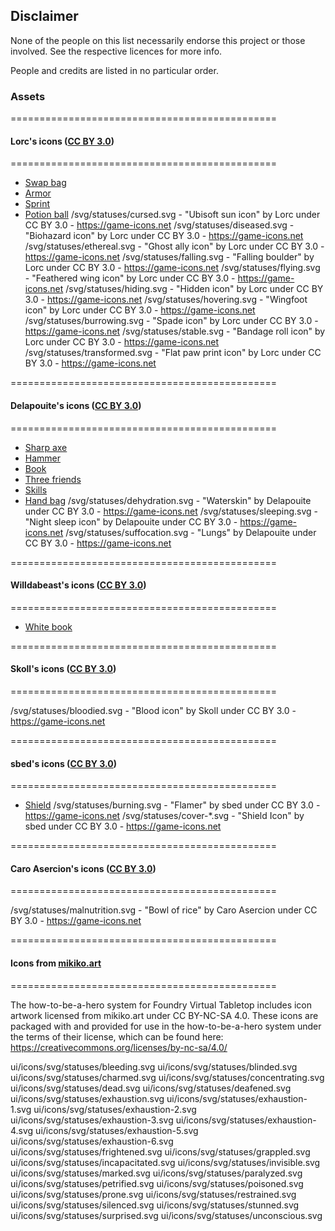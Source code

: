 ## Disclaimer

None of the people on this list necessarily endorse this project or those involved. See the respective licences for more info.

People and credits are listed in no particular order.

### Assets

==============================================
#### Lorc's icons ([CC BY 3.0](https://creativecommons.org/licenses/by/3.0/))
==============================================

- [Swap bag](https://game-icons.net/1x1/lorc/swap-bag.html)
- [Armor](https://game-icons.net/1x1/lorc/armor-vest.html)
- [Sprint](https://game-icons.net/1x1/lorc/sprint.html)
- [Potion ball](https://game-icons.net/1x1/lorc/potion-ball.html)
/svg/statuses/cursed.svg - "Ubisoft sun icon" by Lorc under CC BY 3.0 - https://game-icons.net 
/svg/statuses/diseased.svg - "Biohazard icon" by Lorc under CC BY 3.0 - https://game-icons.net 
/svg/statuses/ethereal.svg - "Ghost ally icon" by Lorc under CC BY 3.0 - https://game-icons.net 
/svg/statuses/falling.svg - "Falling boulder" by Lorc under CC BY 3.0 - https://game-icons.net 
/svg/statuses/flying.svg - "Feathered wing icon" by Lorc under CC BY 3.0 - https://game-icons.net 
/svg/statuses/hiding.svg - "Hidden icon" by Lorc under CC BY 3.0 - https://game-icons.net 
/svg/statuses/hovering.svg - "Wingfoot icon" by Lorc under CC BY 3.0 - https://game-icons.net 
/svg/statuses/burrowing.svg - "Spade icon" by Lorc under CC BY 3.0 - https://game-icons.net 
/svg/statuses/stable.svg - "Bandage roll icon" by Lorc under CC BY 3.0 - https://game-icons.net 
/svg/statuses/transformed.svg - "Flat paw print icon" by Lorc under CC BY 3.0 - https://game-icons.net 

==============================================
#### Delapouite's icons ([CC BY 3.0](https://creativecommons.org/licenses/by/3.0/))
==============================================

- [Sharp axe](https://game-icons.net/1x1/delapouite/sharp-axe.html)
- [Hammer](https://game-icons.net/1x1/delapouite/3d-hammer.html)
- [Book](https://game-icons.net/1x1/delapouite/book-cover.html)
- [Three friends](https://game-icons.net/1x1/delapouite/three-friends.html)
- [Skills](https://game-icons.net/1x1/delapouite/skills.html)
- [Hand bag](https://game-icons.net/1x1/delapouite/hand-bag.html)
/svg/statuses/dehydration.svg - "Waterskin" by Delapouite under CC BY 3.0 - https://game-icons.net 
/svg/statuses/sleeping.svg - "Night sleep icon" by Delapouite under CC BY 3.0 - https://game-icons.net 
/svg/statuses/suffocation.svg - "Lungs" by Delapouite under CC BY 3.0 - https://game-icons.net 

==============================================
#### Willdabeast's icons ([CC BY 3.0](https://creativecommons.org/licenses/by/3.0/))
==============================================

- [White book](https://game-icons.net/1x1/willdabeast/white-book.html)

==============================================
#### Skoll's icons ([CC BY 3.0](https://creativecommons.org/licenses/by/3.0/))
==============================================

/svg/statuses/bloodied.svg - "Blood icon" by Skoll under CC BY 3.0 - https://game-icons.net 

==============================================
#### sbed's icons ([CC BY 3.0](https://creativecommons.org/licenses/by/3.0/))
==============================================

- [Shield](https://game-icons.net/1x1/sbed/shield.html)
/svg/statuses/burning.svg - "Flamer" by sbed under CC BY 3.0 - https://game-icons.net 
/svg/statuses/cover-*.svg - "Shield Icon" by sbed under CC BY 3.0 - https://game-icons.net 

==============================================
#### Caro Asercion's icons ([CC BY 3.0](https://creativecommons.org/licenses/by/3.0/))
==============================================

/svg/statuses/malnutrition.svg - "Bowl of rice" by Caro Asercion under CC BY 3.0 - https://game-icons.net 

==============================================
#### Icons from [mikiko.art](https://mikiko.art/)
==============================================

The how-to-be-a-hero system for Foundry Virtual Tabletop includes icon artwork licensed from mikiko.art under CC BY-NC-SA 4.0. These icons are packaged with and provided for use in the how-to-be-a-hero system under the terms of their license, which can be found here: https://creativecommons.org/licenses/by-nc-sa/4.0/

ui/icons/svg/statuses/bleeding.svg
ui/icons/svg/statuses/blinded.svg
ui/icons/svg/statuses/charmed.svg
ui/icons/svg/statuses/concentrating.svg
ui/icons/svg/statuses/dead.svg
ui/icons/svg/statuses/deafened.svg
ui/icons/svg/statuses/exhaustion.svg
ui/icons/svg/statuses/exhaustion-1.svg
ui/icons/svg/statuses/exhaustion-2.svg
ui/icons/svg/statuses/exhaustion-3.svg
ui/icons/svg/statuses/exhaustion-4.svg
ui/icons/svg/statuses/exhaustion-5.svg
ui/icons/svg/statuses/exhaustion-6.svg
ui/icons/svg/statuses/frightened.svg
ui/icons/svg/statuses/grappled.svg
ui/icons/svg/statuses/incapacitated.svg
ui/icons/svg/statuses/invisible.svg
ui/icons/svg/statuses/marked.svg
ui/icons/svg/statuses/paralyzed.svg
ui/icons/svg/statuses/petrified.svg
ui/icons/svg/statuses/poisoned.svg
ui/icons/svg/statuses/prone.svg
ui/icons/svg/statuses/restrained.svg
ui/icons/svg/statuses/silenced.svg
ui/icons/svg/statuses/stunned.svg
ui/icons/svg/statuses/surprised.svg
ui/icons/svg/statuses/unconscious.svg

